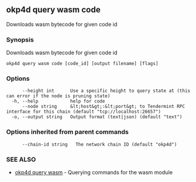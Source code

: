 ## okp4d query wasm code

Downloads wasm bytecode for given code id

### Synopsis

Downloads wasm bytecode for given code id

```
okp4d query wasm code [code_id] [output filename] [flags]
```

### Options

```
      --height int      Use a specific height to query state at (this can error if the node is pruning state)
  -h, --help            help for code
      --node string     &lt;host&gt;:&lt;port&gt; to Tendermint RPC interface for this chain (default "tcp://localhost:26657")
  -o, --output string   Output format (text|json) (default "text")
```

### Options inherited from parent commands

```
      --chain-id string   The network chain ID (default "okp4d")
```

### SEE ALSO

* [okp4d query wasm](okp4d_query_wasm.md)	 - Querying commands for the wasm module


